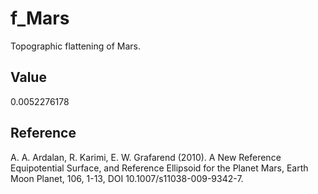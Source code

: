 # f_Mars

Topographic flattening of Mars.

## Value

0.0052276178

## Reference

A. A. Ardalan, R. Karimi, E. W. Grafarend (2010). A New Reference Equipotential Surface, and Reference Ellipsoid for the Planet Mars, Earth Moon Planet, 106, 1-13, DOI 10.1007/s11038-009-9342-7.
